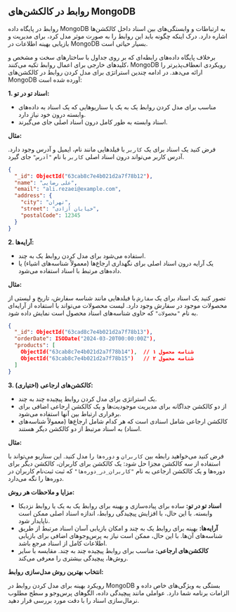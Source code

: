 ## روابط در کالکشن‌های MongoDB

روابط در پایگاه داده MongoDB به ارتباطات و وابستگی‌های بین اسناد داخل کالکشن‌ها اشاره دارد. درک اینکه چگونه باید این
روابط را به صورت موثر مدل کرد، برای مدیریت و بازیابی بهینه اطلاعات در MongoDB بسیار حیاتی است.

برخلاف پایگاه داده‌های رابطه‌ای که بر روی جداول با ساختارهای سخت و مشخص و کلیدهای خارجی برای اعمال روابط تکیه می‌کنند،
MongoDB رویکردی انعطاف‌پذیرتر را ارائه می‌دهد. در ادامه چندین استراتژی برای مدل کردن روابط در کالکشن‌های MongoDB آورده
شده است:

**1. اسناد تو در تو:**

- مناسب برای مدل کردن روابط یک به یک یا سناریوهایی که یک اسناد به داده‌های وابسته درون خود نیاز دارد.
- اسناد وابسته به طور کامل درون اسناد اصلی جای می‌گیرند.

**مثال:**

فرض کنید یک اسناد برای یک `کاربر` با فیلدهایی مانند نام، ایمیل و آدرس وجود دارد. آدرس کاربر می‌تواند درون اسناد
اصلی `کاربر` با نام `"آدرس"` جای گیرد.

```json
{
  "_id": ObjectId("63cab8c7e4b021d2a7f78b12"),
  "name": "علی رضایی",
  "email": "ali.rezaei@example.com",
  "address": {
    "city": "تهران",
    "street": "خیابان آزادی",
    "postalCode": 12345
  }
}
```

**2. آرایه‌ها:**

- استفاده می‌شود برای مدل کردن روابط یک به چند.
- یک آرایه درون اسناد اصلی برای نگهداری ارجاع‌ها (معمولاً شناسه‌های اشیاء) یا داده‌های مرتبط با اسناد استفاده می‌شود.

**مثال:**

تصور کنید یک اسناد برای یک `سفارش` با فیلدهایی مانند شناسه سفارش، تاریخ و لیستی از محصولات موجود در سفارش وجود دارد.
لیست محصولات می‌تواند با استفاده از آرایه‌ای به نام `"محصولات"` که حاوی شناسه‌های اسناد محصول است نمایش داده شود.

```json
{
  "_id": ObjectId("63cad8c7e4b021d2a7f78b13"),
  "orderDate": ISODate("2024-03-20T00:00:00Z"),
  "products": [
    ObjectId("63cab8c7e4b021d2a7f78b14"),  // شناسه محصول ۱
    ObjectId("63cab8c7e4b021d2a7f78b15")   // شناسه محصول ۲
  ]
}
```

**3. کالکشن‌های ارجاعی (اختیاری):**

- یک استراتژی برای مدل کردن روابط پیچیده چند به چند.
- از دو کالکشن جداگانه برای مدیریت موجودیت‌ها و یک کالکشن ارجاعی اضافی برای برقراری ارتباط بین آنها استفاده می‌شود.
- کالکشن ارجاعی شامل اسنادی است که هر کدام شامل ارجاع‌ها (معمولاً شناسه‌های اسناد) به اسناد مرتبط از دو کالکشن دیگر
  هستند.

**مثال:**

فرض کنید می‌خواهید رابطه بین `کاربران` و `دوره‌ها` را مدل کنید. این سناریو می‌تواند با استفاده از سه کالکشن مجزا حل شود:
یک کالکشن برای کاربران، کالکشن دیگر برای دوره‌ها و یک کالکشن ارجاعی به نام `"کاربران_در_دوره‌ها"` که ثبت ثبت‌نام کاربران
در دوره‌ها را نگه می‌دارد.

**مزایا و ملاحظات هر روش:**

- **اسناد تو در تو:** ساده برای پیاده‌سازی و بهینه برای روابط یک به یک یا روابط نزدیکا وابسته. با این حال، با افزایش
  پیچیدگی روابط، اندازه اسناد اصلی ممکن است ناپایدار شود.
- **آرایه‌ها:** بهینه برای روابط یک به چند و امکان بازیابی آسان اسناد مرتبط از طریق شناسه‌های آن‌ها. با این حال، ممکن
  است نیاز به پرس‌وجوهای اضافی برای بازیابی اطلاعات کامل از اسناد مرجع باشد.
- **کالکشن‌های ارجاعی:** مناسب برای روابط پیچیده چند به چند. مقایسه با سایر روش‌ها، پیچیدگی بیشتری را معرفی می‌کند.

**انتخاب بهترین روش مدل‌سازی روابط:**

رویکرد بهینه برای مدل کردن روابط در MongoDB بستگی به ویژگی‌های خاص داده و الزامات برنامه شما دارد. عواملی مانند پیچیدگی
داده، الگوهای پرس‌وجو و سطح مطلوب نرمال‌سازی اسناد را با دقت مورد بررسی قرار دهید.
